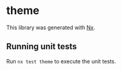 # theme

This library was generated with [Nx](https://nx.dev).

## Running unit tests

Run `nx test theme` to execute the unit tests.
